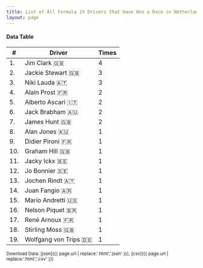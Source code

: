 ```yaml
---
title: List of All Formula 1® Drivers that Have Won a Race in Netherlands by Number of Times
layout: page
---
```


<canvas id="chart" width="400" height="180"></canvas>
<script>
var data = {
    "datasets": [
        {
            "backgroundColor": "#f3a935",
            "borderColor": "#f68639",
            "borderWidth": 1,
            "data": [
                4.0,
                3.0,
                3.0,
                2.0,
                2.0,
                2.0,
                2.0,
                1.0,
                1.0,
                1.0,
                1.0,
                1.0,
                1.0,
                1.0,
                1.0,
                1.0,
                1.0,
                1.0,
                1.0
            ],
            "label": "Times"
        }
    ],
    "labels": [
        "Jim Clark 🇬🇧",
        "Jackie Stewart 🇬🇧",
        "Niki Lauda 🇦🇹",
        "Alain Prost 🇫🇷",
        "Alberto Ascari 🇮🇹",
        "Jack Brabham 🇦🇺",
        "James Hunt 🇬🇧",
        "Alan Jones 🇦🇺",
        "Didier Pironi 🇫🇷",
        "Graham Hill 🇬🇧",
        "Jacky Ickx 🇧🇪",
        "Jo Bonnier 🇸🇪",
        "Jochen Rindt 🇦🇹",
        "Juan Fangio 🇦🇷",
        "Mario Andretti 🇺🇸",
        "Nelson Piquet 🇧🇷",
        "René Arnoux 🇫🇷",
        "Stirling Moss 🇬🇧",
        "Wolfgang von Trips 🇩🇪"
    ]
};
var options = {
  legend: {
    display: false
  },
  scales: {
    xAxes: [{
      ticks: {
        beginAtZero: true,
        maxRotation: 180,
        display: window.innerWidth > 800
      }
    }],
    yAxes: [{
      ticks: {
        beginAtZero: true
      }
    }]
  },
  onResize: function(chart, size) {
    chart.options.scales.xAxes[0].ticks.display = size.width > 800;
  }
};
new Chart("chart", {
    data: data,
    type: 'bar',
    options: options
});
</script>



#### Data Table

| # | Driver | Times |
|--|--|--|
| 1. | Jim Clark 🇬🇧 | 4 |
| 2. | Jackie Stewart 🇬🇧 | 3 |
| 3. | Niki Lauda 🇦🇹 | 3 |
| 4. | Alain Prost 🇫🇷 | 2 |
| 5. | Alberto Ascari 🇮🇹 | 2 |
| 6. | Jack Brabham 🇦🇺 | 2 |
| 7. | James Hunt 🇬🇧 | 2 |
| 8. | Alan Jones 🇦🇺 | 1 |
| 9. | Didier Pironi 🇫🇷 | 1 |
| 10. | Graham Hill 🇬🇧 | 1 |
| 11. | Jacky Ickx 🇧🇪 | 1 |
| 12. | Jo Bonnier 🇸🇪 | 1 |
| 13. | Jochen Rindt 🇦🇹 | 1 |
| 14. | Juan Fangio 🇦🇷 | 1 |
| 15. | Mario Andretti 🇺🇸 | 1 |
| 16. | Nelson Piquet 🇧🇷 | 1 |
| 17. | René Arnoux 🇫🇷 | 1 |
| 18. | Stirling Moss 🇬🇧 | 1 |
| 19. | Wolfgang von Trips 🇩🇪 | 1 |

<small>Download Data: [json]({{ page.url | replace:'.html','.json' }}), [csv]({{ page.url | replace:'.html','.csv' }})</small>
